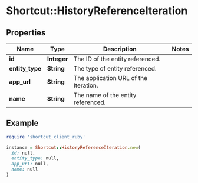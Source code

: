 # Shortcut::HistoryReferenceIteration

## Properties

| Name | Type | Description | Notes |
| ---- | ---- | ----------- | ----- |
| **id** | **Integer** | The ID of the entity referenced. |  |
| **entity_type** | **String** | The type of entity referenced. |  |
| **app_url** | **String** | The application URL of the Iteration. |  |
| **name** | **String** | The name of the entity referenced. |  |

## Example

```ruby
require 'shortcut_client_ruby'

instance = Shortcut::HistoryReferenceIteration.new(
  id: null,
  entity_type: null,
  app_url: null,
  name: null
)
```

